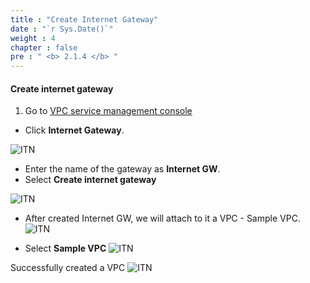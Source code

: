 ```yaml
---
title : "Create Internet Gateway"
date : "`r Sys.Date()`"
weight : 4
chapter : false
pre : " <b> 2.1.4 </b> "
---
```


#### Create internet gateway

1. Go to [VPC service management console](https://console.aws.amazon.com/vpc)
  + Click **Internet Gateway**.
  

![ITN](/images/2-Preparation/013-CreateITNG.png)

+ Enter the name of the gateway as **Internet GW**.
+ Select **Create internet gateway**

![ITN](/images/2-Preparation/014-CreateITNG.png)

+ After created Internet GW, we will attach to it a VPC - Sample VPC.
![ITN](/images/2-Preparation/015-CreateITGW.png)

+ Select **Sample VPC**
![ITN](/images/2-Preparation/016-CreateITNG.png)

Successfully created a VPC
![ITN](/images/2-Preparation/017-CreateITNG.png)

